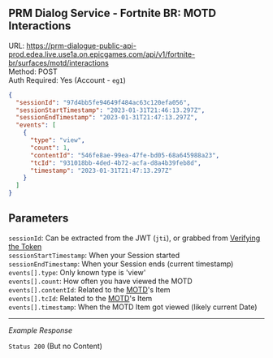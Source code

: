 ## PRM Dialog Service - Fortnite BR: MOTD Interactions

URL: https://prm-dialogue-public-api-prod.edea.live.use1a.on.epicgames.com/api/v1/fortnite-br/surfaces/motd/interactions \
Method: POST \
Auth Required: Yes (Account - `eg1`)

```json
{
  "sessionId": "97d4bb5fe94649f484ac63c120efa056",
  "sessionStartTimestamp": "2023-01-31T21:46:13.297Z",
  "sessionEndTimestamp": "2023-01-31T21:47:13.297Z",
  "events": [
    {
      "type": "view",
      "count": 1,
      "contentId": "546fe8ae-99ea-47fe-bd05-68a645988a23",
      "tcId": "931018bb-4ded-4b72-acfa-d8a4b39feb8d",
      "timestamp": "2023-01-31T21:47:13.297Z"
    }
  ]
}
```

## Parameters

`sessionId`: Can be extracted from the JWT (`jti`), or grabbed from [Verifying the Token](../../AccountService/Authentication/Verify.md) <br/>
`sessionStartTimestamp`: When your Session started <br/>
`sessionEndTimestamp`: When your Session ends (current timestamp) <br/>
`events[].type`: Only known type is 'view' <br/>
`events[].count`: How often you have viewed the MOTD <br/>
`events[].contentId`: Related to the [MOTD](./MOTD.md)'s Item <br/>
`events[].tcId`: Related to the [MOTD](./MOTD.md)'s Item <br/>
`events[].timestamp`: When the MOTD Item got viewed (likely current Date)

---

_Example Response_

`Status 200` (But no Content)
